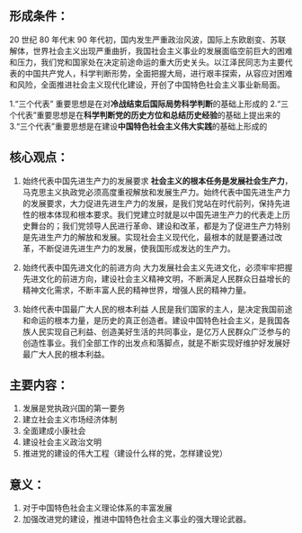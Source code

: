 ## 形成条件：
20 世纪 80 年代末 90 年代初，国内发生严重政治风波，国际上东欧剧变、苏联解体，世界社会主义出现严重曲折，我国社会主义事业的发展面临空前巨大的困难和压力，我们党和国家处在决定前途命运的重大历史关头。以江泽民同志为主要代表的中国共产党人，科学判断形势，全面把握大局，进行艰丰探索，从容应对困难和风险，全面推进社会主义现代化建设，开创了中国特色社会主义事业新局面。

1.“三个代表” 重要思想是在对**冷战结束后国际局势科学判断**的基础上形成的
2.“三个代表”重要思想是在**科学判断党的历史方位和总结历史经验**的基础上提出来的
3.“三个代表”重要思想是在建设**中国特色社会主义伟大实践**的基础上形成的

## 核心观点：
1. 始终代表中国先进生产力的发展要求
**社会主义的根本任务是发展社会生产力**，马克思主义执政党必须高度重视解放和发展生产力。始终代表中国先进生产力的发展要求，大力促进先进生产力的发展，是我们党站在时代前列，保持先进性的根本体现和根本要求。我们党建立时就是以中国先进生产力的代表走上历史舞台的；我们党领导人民进行革命、建设和改革，都是为了促进生产力特别是先进生产力的解放和发展。实现社会主义现代化，最根本的就是要通过改革，不断促进先进生产力的发展，使我国形成发达的生产力。

2. 始终代表中国先进文化的前进方向
大力发展社会主义先进文化，必须牢牢把握先进文化的前进方向，建设社会主义精神文明，不断满足人民群众日益增长的精神文化需求，不断丰富人民的精神世界，增强人民的精神力量。

3. 始终代表中国最广大人民的根本利益
人民是我们国家的主人，是决定我国前途和命运的根本力量，是历史的真正创造者。建设中国特色社会主义，是我国各族人民实现自己利益、创造美好生活的共同事业，是亿万人民群众广泛参与的创造性事业。我们全部工作的出发点和落脚点，就是不断实现好维护好发展好最广大人民的根本利益。

## 主要内容：
1. 发展是党执政兴国的第一要务
2. 建立社会主义市场经济体制
3. 全面建成小康社会
4. 建设社会主义政治文明
5. 推进党的建设的伟大工程（建设什么样的党，怎样建设党）
## 意义：
1. 对于中国特色社会主义理论体系的丰富发展
2. 加强改进党的建设，推进中国特色社会主义事业的强大理论武器。
